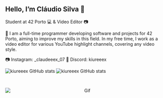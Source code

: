 ## Hello, I’m Cláudio Silva 👋

Student at 42 Porto 💻 & Video Editor 📷

🪼 I am a full-time programmer developing software and projects for 42 Porto, aiming to improve my skills in this field. In my free time, I work as a video editor for various YouTube highlight channels, covering any video style.

📷 Instagram: _claudeeex_07
💭 Discord: kiureeex

![kiureeex GitHub stats](https://github-readme-stats.vercel.app/api?username=kiureeex&theme=blue-green)
![kiureeex GitHub stats](https://github-readme-stats.vercel.app/api/top-langs/?username=kiureeex&theme=blue-green)

<div style="text-align: center;">
  <p style="color: transparent;">Texto invisível</p>
  <img src="https://media.tenor.com/Gh3LKX9HMFkAAAAj/hollow-knight-knight.gif" alt="Gif" style="margin: auto; display: block;">
</div>
